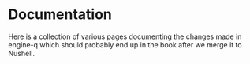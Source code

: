 # Documentation

Here is a collection of various pages documenting the changes made in engine-q which should probably end up in the book after we merge it to Nushell.
